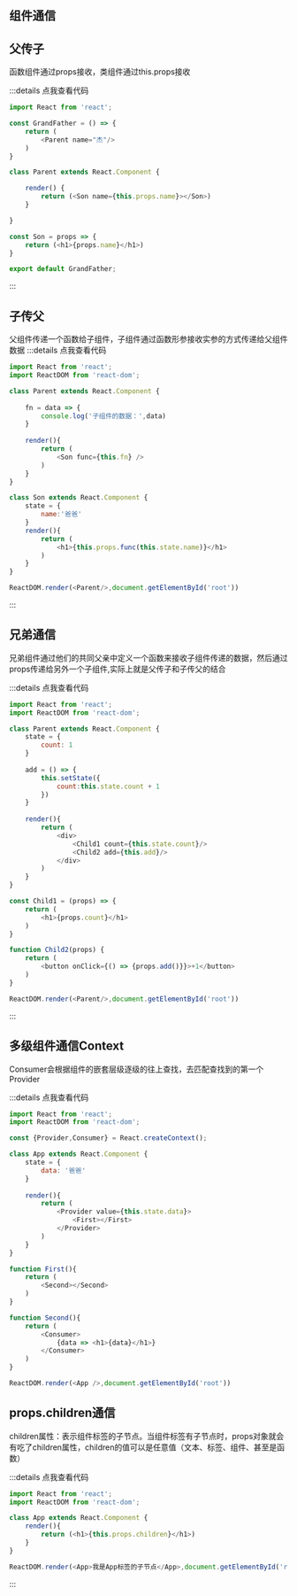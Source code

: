 ## 组件通信

## 父传子
函数组件通过props接收，类组件通过this.props接收

:::details 点我查看代码
```js
import React from 'react';

const GrandFather = () => {
    return (
        <Parent name="杰"/>
    )
}

class Parent extends React.Component {

    render() {
        return (<Son name={this.props.name}></Son>)
    }

}

const Son = props => {
    return (<h1>{props.name}</h1>)
}

export default GrandFather;
```
:::

## 子传父
父组件传递一个函数给子组件，子组件通过函数形参接收实参的方式传递给父组件数据
:::details 点我查看代码
```js
import React from 'react';
import ReactDOM from 'react-dom';

class Parent extends React.Component {
	
	fn = data => {
		console.log('子组件的数据：',data)
	}
	
	render(){
		return (
			<Son func={this.fn} />
		)
	}
}

class Son extends React.Component {
	state = {
		name:'爸爸'
	}
	render(){
		return (
			<h1>{this.props.func(this.state.name)}</h1>
		)
	}
}

ReactDOM.render(<Parent/>,document.getElementById('root'))
```
:::

## 兄弟通信
兄弟组件通过他们的共同父亲中定义一个函数来接收子组件传递的数据，然后通过props传递给另外一个子组件,实际上就是父传子和子传父的结合

:::details 点我查看代码
```js
import React from 'react';
import ReactDOM from 'react-dom';

class Parent extends React.Component {
	state = {
		count: 1
	}
	
	add = () => {
		this.setState({
			count:this.state.count + 1
		})
	}
	
	render(){
		return (
			<div>
				<Child1 count={this.state.count}/>
				<Child2 add={this.add}/>
			</div>
		)
	}
}

const Child1 = (props) => {
	return (
		<h1>{props.count}</h1>
	)
}

function Child2(props) {
	return (
		<button onClick={() => {props.add()}}>+1</button>
	)
}

ReactDOM.render(<Parent/>,document.getElementById('root'))
```
:::

## 多级组件通信Context
Consumer会根据组件的嵌套层级逐级的往上查找，去匹配查找到的第一个Provider

:::details 点我查看代码
```js
import React from 'react';
import ReactDOM from 'react-dom';

const {Provider,Consumer} = React.createContext();

class App extends React.Component {
	state = {
		data: '爸爸'
	}
	
	render(){
		return (
			<Provider value={this.state.data}>
				<First></First>
			</Provider>
		)
	}
}

function First(){
	return (
		<Second></Second>
	)
}

function Second(){
	return (
		<Consumer>
			{data => <h1>{data}</h1>}
		</Consumer>
	)
}

ReactDOM.render(<App />,document.getElementById('root'))
```

## props.children通信
children属性：表示组件标签的子节点。当组件标签有子节点时，props对象就会有吃了children属性，children的值可以是任意值（文本、标签、组件、甚至是函数）

:::details 点我查看代码
```js
import React from 'react';
import ReactDOM from 'react-dom';

class App extends React.Component {
	render(){
		return (<h1>{this.props.children}</h1>)
	}
}

ReactDOM.render(<App>我是App标签的子节点</App>,document.getElementById('root'));
```
:::